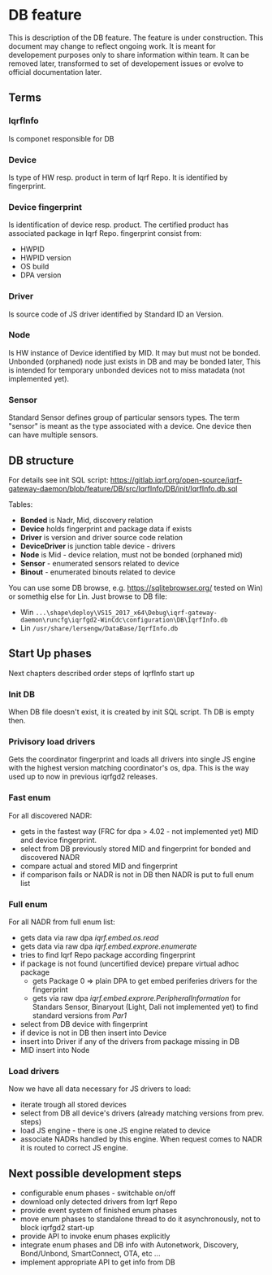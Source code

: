 # DB feature
This is description of the DB feature. The feature is under construction. This document may change to reflect ongoing work.
It is meant for developement purposes only to share information within team. It can be removed later, transformed to set of developement issues or evolve to official documentation later.

## Terms
### IqrfInfo
Is componet responsible for DB

### Device
Is type of HW resp. product in term of Iqrf Repo. It is identified by fingerprint.

### Device fingerprint
Is identification of device resp. product. The certified product has associated package in Iqrf Repo. fingerprint consist from:
  - HWPID
  - HWPID version
  - OS build
  - DPA version

### Driver
Is source code of JS driver identified by Standard ID an Version.

### Node
Is HW instance of Device identified by MID. It may but must not be bonded. Unbonded (orphaned) node just exists in DB and may be bonded later, This is intended for temporary unbonded devices not to miss matadata (not implemented yet).

### Sensor
Standard Sensor defines group of particular sensors types. The term "sensor" is meant as the type associated with a device. One device then can have multiple sensors.

## DB structure
For details see init SQL script: https://gitlab.iqrf.org/open-source/iqrf-gateway-daemon/blob/feature/DB/src/IqrfInfo/DB/init/IqrfInfo.db.sql

Tables:
- **Bonded** is Nadr, Mid, discovery relation
- **Device** holds fingerprint and package data if exists
- **Driver** is version and driver source code relation 
- **DeviceDriver** is junction table device - drivers
- **Node** is Mid - device relation, must not be bonded (orphaned mid)
- **Sensor** - enumerated sensors related to device
- **Binout** - enumerated binouts related to device

You can use some DB browse, e.g. https://sqlitebrowser.org/ tested on Win) or somethig else for Lin. Just browse to DB file:
- Win `...\shape\deploy\VS15_2017_x64\Debug\iqrf-gateway-daemon\runcfg\iqrfgd2-WinCdc\configuration\DB\IqrfInfo.db`
- Lin `/usr/share/lersengw/DataBase/IqrfInfo.db`

## Start Up phases
Next chapters described order steps of IqrfInfo start up

### Init DB
When DB file doesn't exist, it is created by init SQL script. Th DB is empty then.

### Privisory load drivers
Gets the coordinator fingerprint and loads all drivers into single JS engine with the highest version matching coordinator's os, dpa. This is the way used up to now in previous iqrfgd2 releases.
 
### Fast enum

For all discovered NADR:
- gets in the fastest way (FRC for dpa > 4.02 - not implemented yet) MID and device fingerprint.
- select from DB previously stored MID and fingerprint for bonded and discovered NADR
- compare actual and stored MID and fingerprint
- if comparison fails or NADR is not in DB then NADR is put to full enum list

### Full enum

For all NADR from full enum list:
- gets data via raw dpa *iqrf.embed.os.read*
- gets data via raw dpa *iqrf.embed.exprore.enumerate*
- tries to find Iqrf Repo package according fingerprint
- if package is not found (uncertified device) prepare virtual adhoc package 
  - gets Package 0 => plain DPA to get embed periferies drivers for the fingerprint 
  - gets via raw dpa *iqrf.embed.exprore.PeripheralInformation* for Standars Sensor, Binaryout (Light, Dali not implemented yet) to find standard versions from *Par1*
- select from DB device with fingerprint
- if device is not in DB then insert into Device
- insert into Driver if any of the drivers from package missing in DB
- MID insert into Node

### Load drivers

Now we have all data necessary for JS drivers to load:
- iterate trough all stored devices
- select from DB all device's drivers (already matching versions from prev. steps)
- load JS engine - there is one JS engine related to device
- associate NADRs handled by this engine. When request comes to NADR it is routed to correct JS engine.

## Next possible development steps

- configurable enum phases - switchable on/off
- download only detected drivers from Iqrf Repo
- provide event system of finished enum phases
- move enum phases to standalone thread to do it asynchronously, not to block iqrfgd2 start-up 
- provide API to invoke enum phases explicitly
- integrate enum phases and DB info with Autonetwork, Discovery, Bond/Unbond, SmartConnect, OTA, etc ...
- implement appropriate API to get info from DB
